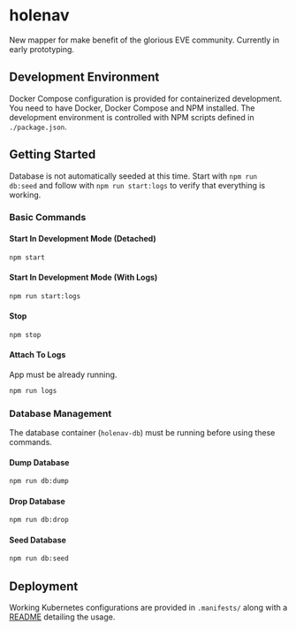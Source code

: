 # holenav

New mapper for make benefit of the glorious EVE community. Currently in early prototyping.

## Development Environment

Docker Compose configuration is provided for containerized development. You need to have Docker, Docker Compose and NPM installed. The development environment is controlled with NPM scripts defined in `./package.json`.

## Getting Started

Database is not automatically seeded at this time. Start with `npm run db:seed` and follow with `npm run start:logs` to verify that everything is working.

### Basic Commands

#### Start In Development Mode (Detached)

```bash
npm start
```

#### Start In Development Mode (With Logs)

```bash
npm run start:logs
```

#### Stop

```bash
npm stop
```

#### Attach To Logs

App must be already running.

```bash
npm run logs
```

### Database Management

The database container (`holenav-db`) must be running before using these commands.

#### Dump Database

```bash
npm run db:dump
```

#### Drop Database

```bash
npm run db:drop
```

#### Seed Database

```bash
npm run db:seed
```

## Deployment

Working Kubernetes configurations are provided in `.manifests/` along with a [README](.manifests/README.md) detailing the usage.
